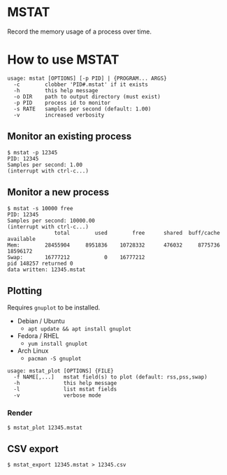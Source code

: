 # MSTAT

Record the memory usage of a process over time.

# How to use MSTAT

```text
usage: mstat [OPTIONS] [-p PID] | {PROGRAM... ARGS}
  -c        clobber 'PID#.mstat' if it exists
  -h        this help message
  -o DIR    path to output directory (must exist)
  -p PID    process id to monitor
  -s RATE   samples per second (default: 1.00)
  -v        increased verbosity
```

## Monitor an existing process

```shell
$ mstat -p 12345
PID: 12345
Samples per second: 1.00
(interrupt with ctrl-c...)
```

## Monitor a new process

```shell
$ mstat -s 10000 free
PID: 12345 
Samples per second: 10000.00
(interrupt with ctrl-c...)
               total        used        free      shared  buff/cache   available
Mem:        28455904     8951836    10728332      476032     8775736    18596172
Swap:       16777212           0    16777212
pid 148257 returned 0
data written: 12345.mstat
```

## Plotting

Requires `gnuplot` to be installed.
- Debian / Ubuntu
  - `apt update && apt install gnuplot`
- Fedora / RHEL
  - `yum install gnuplot`
- Arch Linux
  - `pacman -S gnuplot`

```text
usage: mstat_plot [OPTIONS] {FILE}
  -f NAME[,...]   mstat field(s) to plot (default: rss,pss,swap)
  -h              this help message
  -l              list mstat fields
  -v              verbose mode
```

### Render

```shell
$ mstat_plot 12345.mstat
```

## CSV export

```shell
$ mstat_export 12345.mstat > 12345.csv
```


